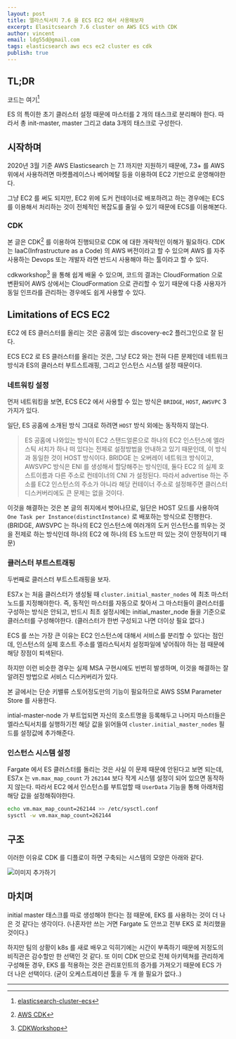 ```yaml
---
layout: post
title: 엘라스틱서치 7.6 을 ECS EC2 에서 사용해보자
excerpt: Elasitcsearch 7.6 cluster on AWS ECS with CDK
author: vincent
email: ldg55d@gmail.com
tags: elasticsearch aws ecs ec2 cluster es cdk
publish: true
---
```


## TL;DR

코드는 여기[^1]

ES 의 특이한 초기 클러스터 설정 때문에 마스터를 2 개의 태스크로 분리해야 한다.
따라서 총  init-master, master 그리고 data 3개의 태스크로 구성한다.

## 시작하며

2020년 3월 기준 AWS Elasticsearch 는 7.1 까지만 지원하기 때문에, 7.3+ 를 AWS 위에서 사용하려면 마켓플레이스나 베어메탈 등을 이용하여 EC2 기반으로 운영해야한다.

그냥 EC2 를 써도 되지만, EC2 위에 도커 컨테이너로 배포하려고 하는 경우에는 ECS 를 이용해서 처리하는 것이 전체적인 복잡도를 줄일 수 있기 때문에 ECS를 이용해본다.

### CDK

본 글은 CDK[^2] 를 이용하여 진행되므로 CDK 에 대한 개략적인 이해가 필요하다.
CDK 는 IaaC(Infrastructure as a Code) 의 AWS 버전이라고 할 수 있으며 AWS 를 자주 사용하는 Devops 또는 개발자 라면 반드시 사용해야 하는 툴이라고 할 수 있다.

cdkworkshop[^3] 을 통해 쉽게 배울 수 있으며, 코드의 결과는 CloudFormation 으로 변환되어 AWS 상에서는 CloudFormation 으로 관리할 수 있기 때문에 다중 사용자가 동일 인프라를 관리하는 경우에도 쉽게 사용할 수 있다.

## Limitations of ECS EC2

EC2 에 ES 클러스터를 올리는 것은 공홈에 있는 discovery-ec2 플러그인으로 잘 된다.

ECS EC2 로 ES 클러스터를 올리는 것은, 그냥 EC2 와는 전혀 다른 문제인데 네트워크 방식과 ES의 클러스터 부트스트래핑, 그리고 인스턴스 시스템 설정 때문이다.

### 네트워킹 설정

먼저 네트워킹을 보면, ECS EC2 에서 사용할 수 있는 방식은 `BRIDGE`, `HOST`, `AWSVPC` 3가지가 있다.

일단, ES 공홈에 소개된 방식 그대로 하려면 `HOST` 방식 외에는 동작하지 않는다.

> ES 공홈에 나와있는 방식이 EC2 스탠드얼론으로 하나의 EC2 인스턴스에 엘라스틱 서치가 하나 떠 있다는 전제로 설정방법을 안내하고 있기 때문인데, 이 방식과 동일한 것이 HOST 방식이다.
> BRIDGE 는 오버레이 네트워크 방식이고, AWSVPC 방식은 ENI 를 생성해서 할당해주는 방식인데, 둘다 EC2 의 실제 호스트이름과 다른 주소로 컨테이너의 CNI 가 설정된다.
> 따라서 advertise 하는 주소를 EC2 인스턴스의 주소가 아니라 해당 컨테이너 주소로 설정해주면 클러스터 디스커버리에도 큰 문제는 없을 것이다.

이것을 해결하는 것은 본 글의 취지에서 벗어나므로, 일단은 HOST 모드를 사용하여 `One Task per Instance(distinctInstance)` 로 배포하는 방식으로 진행한다.
(BRIDGE, AWSVPC 는 하나의 EC2 인스턴스에 여러개의 도커 인스턴스를 띄우는 것을 전제로 하는 방식인데 하나의 EC2 에 하나의 ES 노드만 떠 있는 것이 안정적이기 때문)

### 클러스터 부트스트래핑
두번째로 클러스터 부트스트래핑을 보자.

ES7.x 는 처음 클러스터가 생성될 때 `cluster.initial_master_nodes` 에 최초 마스터 노드를 지정해야한다.
즉, 동적인 마스터를 자동으로 찾아서 그 마스터들이 클러스터를 구성하는 방식은 안되고, 반드시 최초 설정시에는 initial_master_node 들을 기준으로 클러스터를 구성해야한다.
(클러스터가 한번 구성되고 나면 더이상 필요 없다.)

ECS 를 쓰는 가장 큰 이유는 EC2 인스턴스에 대해서 서비스를 분리할 수 있다는 점인데, 인스턴스의 실제 호스트 주소를 엘라스틱서치 설정파일에 넣어줘야 하는 점 때문에 해당 장점이 퇴색된다.

하지만 이런 비슷한 경우는 실제 MSA 구현시에도 빈번히 발생하며, 이것을 해결하는 잘 알려진 방법으로 서비스 디스커버리가 있다.

본 글에서는 단순 키밸류 스토어정도만의 기능이 필요하므로 AWS SSM Parameter Store 를 사용한다.

intial-master-node 가 부트업되면 자신의 호스트명을 등록해두고 나머지 마스터들은 엘라스틱서치를 실행하기전 해당 값을 읽어들여 `cluster.initial_master_nodes` 필드를 설정값에 추가해준다.

### 인스턴스 시스템 설정

Fargate 에서 ES 클러스터를 돌리는 것은 사실 이 문제 때문에 안된다고 보면 되는데, ES7.x 는 `vm.max_map_count` 가 `262144` 보다 작게 시스템 설정이 되어 있으면 동작하지 않는다.
따라서 EC2 에서 인스턴스를 부트업할 때 `UserData` 기능을 통해 아래처럼 해당 값을 설정해줘야한다.

```bash
echo vm.max_map_count=262144 >> /etc/sysctl.conf
sysctl -w vm.max_map_count=262144
```

## 구조

이러한 이유로 CDK 를 디플로이 하면 구축되는 시스템의 모양은 아래와 같다.

![이미지 추가하기]()

## 마치며

initial master 태스크를 따로 생성해야 한다는 점 때문에, EKS 를 사용하는 것이 더 나은 것 같다는 생각이다. (나혼자만 쓰는 거면 Fargate 도 안쓰고 전부 EKS 로 처리했을 것이다.)

하지만 팀의 상황이 k8s 를 새로 배우고 익히기에는 시간이 부족하기 때문에 저정도의 비직관은 감수할만 한 선택인 것 같다.
또 이미 CDK 만으로 전체 아키텍쳐를 관리하게 구성해둔 경우, EKS 를 적용하는 것은 관리포인트의 증가를 가져오기 때문에 ECS 가 더 나은 선택이다. (굳이 오케스트레이션 툴을 두 개 쓸 필요가 없다..)

----

[^1]: [elasticsearch-cluster-ecs](https://github.com/haandol/elasticsearch-cluster-ecs)
[^2]: [AWS CDK](https://github.com/aws/aws-cdk)
[^3]: [CDKWorkshop](https://cdkworkshop.com/)